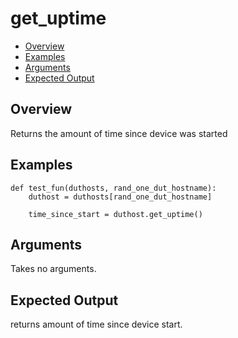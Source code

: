 # get_uptime

- [Overview](#overview)
- [Examples](#examples)
- [Arguments](#arguments)
- [Expected Output](#expected-output)

## Overview
Returns the amount of time since device was started

## Examples
```
def test_fun(duthosts, rand_one_dut_hostname):
    duthost = duthosts[rand_one_dut_hostname]

    time_since_start = duthost.get_uptime()
```


## Arguments
Takes no arguments.

## Expected Output
returns amount of time since device start.